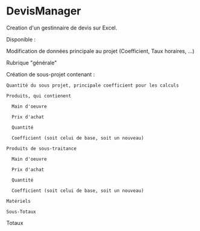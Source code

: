 # DevisManager

Creation d'un gestinnaire de devis sur Excel.

Disponible :

  Modification de données principale au projet (Coefficient, Taux horaires, ...)
  
  Rubrique "générale"
  
  Création de sous-projet contenant :
  
    Quantité du sous projet, principale coefficient pour les calculs
    
    Produits, qui contienent
    
      Main d'oeuvre
      
      Prix d'achat
      
      Quantité
      
      Coefficient (soit celui de base, soit un nouveau)
      
    Produits de sous-traitance
    
      Main d'oeuvre
      
      Prix d'achat
      
      Quantité
      
      Coefficient (soit celui de base, soit un nouveau)
      
    Matériels
    
    Sous-Totaux
    
  Totaux
  
